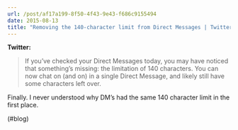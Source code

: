 ```yaml
---
url: /post/af17a199-8f50-4f43-9e43-f686c9155494
date: 2015-08-13
title: "Removing the 140-character limit from Direct Messages | Twitter Blogs"
---
```


**Twitter:**



> If you’ve checked your Direct Messages today, you may have noticed that something’s missing: the limitation of 140 characters. You can now chat on (and on) in a single Direct Message, and likely still have some characters left over. 



Finally. I never understood why DM&#8217;s had the same 140 character limit in the first place.



(#blog)